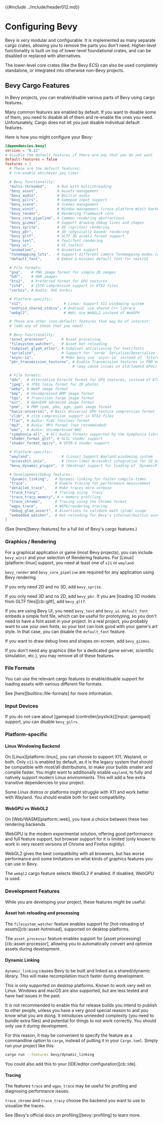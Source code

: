 {{#include ../include/header012.md}}

# Configuring Bevy

Bevy is very modular and configurable. It is implemented as many separate
cargo crates, allowing you to remove the parts you don't need. Higher-level
functionality is built on top of lower-level foundational crates, and can
be disabled or replaced with alternatives.

The lower-level core crates (like the Bevy ECS) can also be used completely
standalone, or integrated into otherwise non-Bevy projects.

## Bevy Cargo Features

In Bevy projects, you can enable/disable various parts of Bevy using cargo features.

Many common features are enabled by default. If you want to disable some of
them, you need to disable all of them and re-enable the ones you need.
Unfortunately, Cargo does not let you just disable individual default features.

Here is how you might configure your Bevy:

```toml
[dependencies.bevy]
version = "0.12"
# Disable the default features if there are any that you do not want
default-features = false
features = [
  # These are the default features:
  # (re-enable whichever you like)

  # Bevy functionality:
  "multi-threaded",     # Run with multithreading
  "bevy_asset",         # Assets management
  "bevy_audio",         # Builtin audio
  "bevy_gilrs",         # Gamepad input support
  "bevy_scene",         # Scenes management
  "bevy_winit",         # Window management (cross-platform Winit backend)
  "bevy_render",        # Rendering framework core
  "bevy_core_pipeline", # Common rendering abstractions
  "bevy_gizmos",        # Support drawing debug lines and shapes
  "bevy_sprite",        # 2D (sprites) rendering
  "bevy_pbr",           # 3D (physically-based) rendering
  "bevy_gltf",          # GLTF 3D assets format support
  "bevy_text",          # Text/font rendering
  "bevy_ui",            # UI toolkit
  "animation",          # Animation support
  "tonemapping_luts",   # Support different camera Tonemapping modes (enables KTX2+zstd)
  "default_font",       # Embed a minimal default font for text/UI

  # File formats:
  "png",    # PNG image format for simple 2D images
  "hdr",    # HDR images
  "ktx2",   # Preferred format for GPU textures
  "zstd",   # ZSTD compression support in KTX2 files
  "vorbis", # Audio: OGG Vorbis

  # Platform-specific:
  "x11",                   # Linux: Support X11 windowing system
  "android_shared_stdcxx", # Android: use shared C++ library
  "webgl2",                # Web: use WebGL2 instead of WebGPU

  # These are other (non-default) features that may be of interest:
  # (add any of these that you need)

  # Bevy functionality:
  "asset_processor",      # Asset processing
  "filesystem_watcher",   # Asset hot-reloading
  "subpixel_glyph_atlas", # Subpixel antialiasing for text/fonts
  "serialize",            # Support for `serde` Serialize/Deserialize
  "async-io",             # Make bevy use `async-io` instead of `futures-lite`
  "pbr_transmission_textures", # Enable Transmission textures in PBR materials
                               # (may cause issues on old/lowend GPUs)

  # File formats:
  "dds",  # Alternative DirectX format for GPU textures, instead of KTX2
  "jpeg", # JPEG lossy format for 2D photos
  "webp", # WebP image format
  "bmp",  # Uncompressed BMP image format
  "tga",  # Truevision Targa image format
  "exr",  # OpenEXR advanced image format
  "pnm",  # PNM (pam, pbm, pgm, ppm) image format
  "basis-universal", # Basis Universal GPU texture compression format
  "zlib", # zlib compression support in KTX2 files
  "flac", # Audio: FLAC lossless format
  "mp3",  # Audio: MP3 format (not recommended)
  "wav",  # Audio: Uncompressed WAV
  "symphonia-all", # All Audio formats supported by the Symphonia library
  "shader_format_glsl", # GLSL shader support
  "shader_format_spirv", # SPIR-V shader support

  # Platform-specific:
  "wayland",              # (Linux) Support Wayland windowing system
  "accesskit_unix",       # (Unix-like) AccessKit integration for UI Accessibility
  "bevy_dynamic_plugin",  # (Desktop) support for loading of `DynamicPlugin`s

  # Development/Debug features:
  "dynamic_linking",   # Dynamic linking for faster compile-times
  "trace",             # Enable tracing for performance measurement
  "detailed_trace",    # Make traces more verbose
  "trace_tracy",       # Tracing using `tracy`
  "trace_tracy_memory", # + memory profiling
  "trace_chrome",      # Tracing using the Chrome format
  "wgpu_trace",        # WGPU/rendering tracing
  "debug_glam_assert", # Assertions to validate math (glam) usage
  "embedded_watcher",  # Hot-reloading for Bevy's internal/builtin assets
]
```

(See [here][bevy::features] for a full list of Bevy's cargo features.)

### Graphics / Rendering

For a graphical application or game (most Bevy projects), you can include
`bevy_winit` and your selection of Rendering features. For
[Linux][platform::linux] support, you need at least one of `x11` or `wayland`.

`bevy_render` and `bevy_core_pipeline` are required for any application using
Bevy rendering.

If you only need 2D and no 3D, add `bevy_sprite`.

If you only need 3D and no 2D, add `bevy_pbr`. If you are [loading 3D models
from GLTF files][cb::gltf], add `bevy_gltf`.

If you are using Bevy UI, you need `bevy_text` and `bevy_ui`. `default_font`
embeds a simple font file, which can be useful for prototyping, so you don't
need to have a font asset in your project. In a real project, you probably
want to use your own fonts, so your text can look good with your game's art
style. In that case, you can disable the `default_font` feature.

If you want to draw debug lines and shapes on-screen, add `bevy_gizmos`.

If you don't need any graphics (like for a dedicated game server, scientific
simulation, etc.), you may remove all of these features.

### File Formats

You can use the relevant cargo features to enable/disable support for loading
assets with various different file formats.

See [here][builtins::file-formats] for more information.

### Input Devices

If you do not care about [gamepad (controller/joystick)][input::gamepad]
support, you can disable `bevy_gilrs`.

### Platform-specific

#### Linux Windowing Backend

On [Linux][platform::linux], you can choose to support X11, Wayland,
or both. Only `x11` is enabled by default, as it is the legacy system
that should be compatible with most/all distributions, to make your builds
smaller and compile faster. You might want to additionally enable `wayland`,
to fully and natively support modern Linux environments. This will add a few
extra transitive dependencies to your project.

Some Linux distros or platforms might struggle with X11 and work better with
Wayland. You should enable both for best compatibility.

#### WebGPU vs WebGL2

On [Web/WASM][platform::web], you have a choice between these two rendering backends.

WebGPU is the modern experimental solution, offering good performance and
full feature support, but browser support for it is limited (only known to
work in very recent versions of Chrome and Firefox nightly).

WebGL2 gives the best compatibility with all browsers, but has worse performance
and some limitations on what kinds of graphics features you can use in Bevy.

The `webgl2` cargo feature selects WebGL2 if enabled. If disabled, WebGPU is used.

### Development Features

While you are developing your project, these features might be useful:

#### Asset hot-reloading and processing

The `filesystem_watcher` feature enables support for [hot-reloading of
assets][cb::asset-hotreload], supported on desktop platforms.

The `asset_processor` feature enables support for [asset
processing][cb::asset-processor], allowing you to automatically convert and
optimize assets during development.

#### Dynamic Linking

`dynamic_linking` causes Bevy to be built and linked as a shared/dynamic
library. This will make recompilation *much* faster during development.

This is only supported on desktop platforms. Known to work very well on Linux.
Windows and macOS are also supported, but are less tested and have had issues in
the past.

It is not recommended to enable this for release builds you intend to publish
to other people, unless you have a very good special reason to and you know
what you are doing. It introduces unneeded complexity (you need to bundle
extra files) and potential for things to not work correctly. You should only
use it during development.

For this reason, it may be convenient to specify the feature as a commandline
option to `cargo`, instead of putting it in your `Cargo.toml`. Simply run your
project like this:

```sh
cargo run --features bevy/dynamic_linking
```

You could also add this to your [IDE/editor configuration][cb::ide].

#### Tracing

The features `trace` and `wgpu_trace` may be useful for profiling and
diagnosing performance issues.

`trace_chrome` and `trace_tracy` choose the backend you want to use to
visualize the traces.

See [Bevy's official docs on profiling][bevy::profiling] to learn more.
